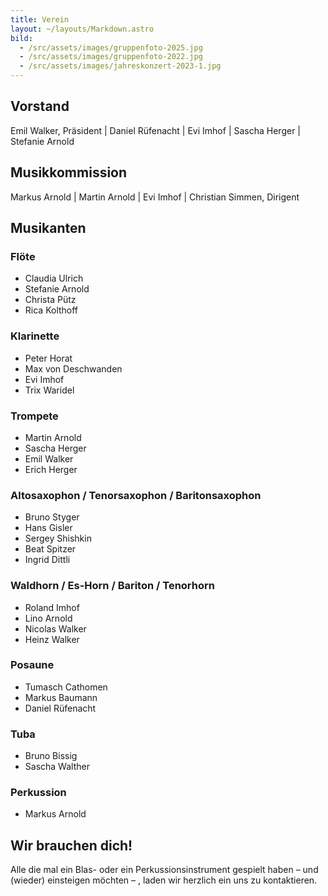 ```yaml
---
title: Verein
layout: ~/layouts/Markdown.astro
bild:
  - /src/assets/images/gruppenfoto-2025.jpg
  - /src/assets/images/gruppenfoto-2022.jpg
  - /src/assets/images/jahreskonzert-2023-1.jpg
---
```


## Vorstand

Emil Walker, Präsident | Daniel Rüfenacht | Evi Imhof | Sascha Herger | Stefanie Arnold

## Musikkommission

Markus Arnold | Martin Arnold | Evi Imhof | Christian Simmen, Dirigent

## Musikanten

<div class="column-layout">

<section>

### Flöte

- Claudia Ulrich
- Stefanie Arnold
- Christa Pütz
- Rica Kolthoff

</section>

<section>

### Klarinette

- Peter Horat
- Max von Deschwanden
- Evi Imhof
- Trix Waridel

</section>

<section>

### Trompete

- Martin Arnold
- Sascha Herger
- Emil Walker
- Erich Herger

</section>

<section>

### Altosaxophon / Tenorsaxophon / Baritonsaxophon

- Bruno Styger
- Hans Gisler
- Sergey Shishkin
- Beat Spitzer
- Ingrid Dittli

</section>

<section>

### Waldhorn / Es-Horn / Bariton / Tenorhorn

- Roland Imhof
- Lino Arnold
- Nicolas Walker
- Heinz Walker

</section>

<section>

### Posaune

- Tumasch Cathomen
- Markus Baumann
- Daniel Rüfenacht

</section>

<section>

### Tuba

- Bruno Bissig
- Sascha Walther

</section>

<section>

### Perkussion

- Markus Arnold

</section>

</div>

## Wir brauchen dich!

Alle die mal ein Blas- oder ein Perkussionsinstrument gespielt haben – und (wieder) einsteigen möchten – , laden wir herzlich ein uns zu kontaktieren.
